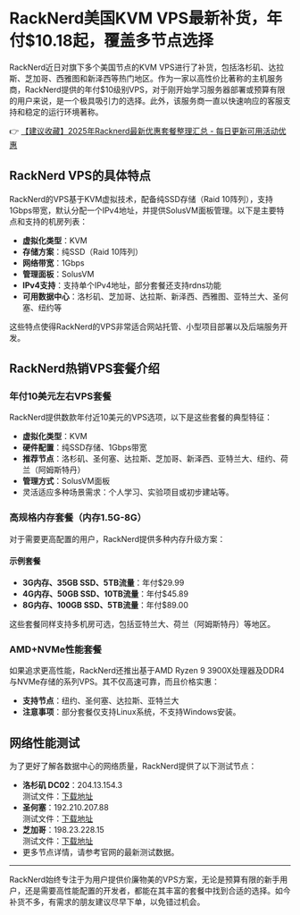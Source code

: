 # RackNerd美国KVM VPS最新补货，年付$10.18起，覆盖多节点选择

RackNerd近日对旗下多个美国节点的KVM VPS进行了补货，包括洛杉矶、达拉斯、芝加哥、西雅图和新泽西等热门地区。作为一家以高性价比著称的主机服务商，RackNerd提供的年付$10级别VPS，对于刚开始学习服务器部署或预算有限的用户来说，是一个极具吸引力的选择。此外，该服务商一直以快速响应的客服支持和稳定的运行环境著称。

👉 [【建议收藏】2025年Racknerd最新优惠套餐整理汇总 - 每日更新可用活动优惠](https://bit.ly/Rack_Nerd)

## RackNerd VPS的具体特点

RackNerd的VPS基于KVM虚拟技术，配备纯SSD存储（Raid 10阵列），支持1Gbps带宽，默认分配一个IPv4地址，并提供SolusVM面板管理。以下是主要特点和支持的机房列表：

- **虚拟化类型**：KVM
- **存储方案**：纯SSD（Raid 10阵列）
- **网络带宽**：1Gbps
- **管理面板**：SolusVM
- **IPv4支持**：支持单个IPv4地址，部分套餐还支持rdns功能
- **可用数据中心**：洛杉矶、芝加哥、达拉斯、新泽西、西雅图、亚特兰大、圣何塞、纽约等

这些特点使得RackNerd的VPS非常适合网站托管、小型项目部署以及后端服务开发。

## RackNerd热销VPS套餐介绍

### 年付10美元左右VPS套餐
RackNerd提供数款年付近10美元的VPS选项，以下是这些套餐的典型特征：

- **虚拟化类型**：KVM
- **硬件配置**：纯SSD存储、1Gbps带宽
- **推荐节点**：洛杉矶、圣何塞、达拉斯、芝加哥、新泽西、亚特兰大、纽约、荷兰（阿姆斯特丹）
- **管理方式**：SolusVM面板
- 灵活适应多种场景需求：个人学习、实验项目或初步建站等。

### 高规格内存套餐（内存1.5G-8G）
对于需要更高配置的用户，RackNerd提供多种内存升级方案：

#### 示例套餐
- **3G内存、35GB SSD、5TB流量**：年付$29.99
- **4G内存、50GB SSD、10TB流量**：年付$45.89
- **8G内存、100GB SSD、5TB流量**：年付$89.00

这些套餐同样支持多机房可选，包括亚特兰大、荷兰（阿姆斯特丹）等地区。

### AMD+NVMe性能套餐
如果追求更高性能，RackNerd还推出基于AMD Ryzen 9 3900X处理器及DDR4与NVMe存储的系列VPS。其不仅高速可靠，而且价格实惠：

- **支持节点**：纽约、圣何塞、达拉斯、亚特兰大
- **注意事项**：部分套餐仅支持Linux系统，不支持Windows安装。

## 网络性能测试

为了更好了解各数据中心的网络质量，RackNerd提供了以下测试节点：

- **洛杉矶 DC02**：204.13.154.3  
  测试文件：[下载地址](http://lg-lax02.racknerd.com/1000MB.test)
- **圣何塞**：192.210.207.88  
  测试文件：[下载地址](http://lg-sj.racknerd.com/1000MB.test)
- **芝加哥**：198.23.228.15  
  测试文件：[下载地址](http://lg-chi.racknerd.com/1000MB.test)
- 更多节点详情，请参考官网的最新测试数据。

---

RackNerd始终专注于为用户提供价廉物美的VPS方案，无论是预算有限的新手用户，还是需要高性能配置的开发者，都能在其丰富的套餐中找到合适的选择。如今补货不多，有需求的朋友建议尽早下单，以免错过机会。